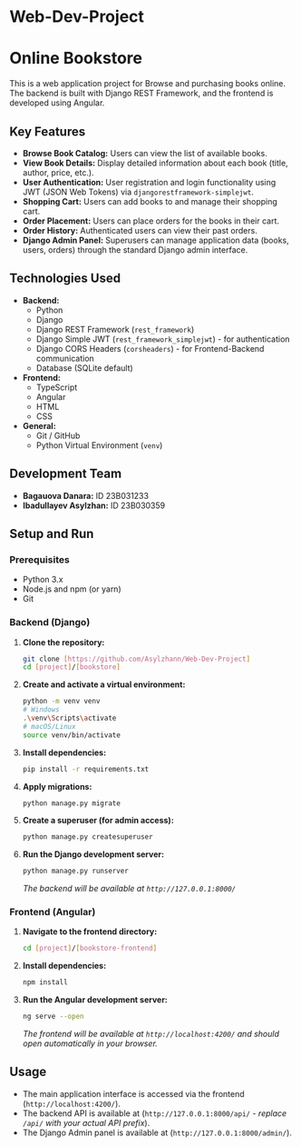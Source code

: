 # Web-Dev-Project
# Online Bookstore 

This is a web application project for Browse and purchasing books online. The backend is built with Django REST Framework, and the frontend is developed using Angular.

## Key Features

* **Browse Book Catalog:** Users can view the list of available books.
* **View Book Details:** Display detailed information about each book (title, author, price, etc.).
* **User Authentication:** User registration and login functionality using JWT (JSON Web Tokens) via `djangorestframework-simplejwt`.
* **Shopping Cart:** Users can add books to and manage their shopping cart.
* **Order Placement:** Users can place orders for the books in their cart.
* **Order History:** Authenticated users can view their past orders.
* **Django Admin Panel:** Superusers can manage application data (books, users, orders) through the standard Django admin interface.

## Technologies Used

* **Backend:**
    * Python
    * Django
    * Django REST Framework (`rest_framework`)
    * Django Simple JWT (`rest_framework_simplejwt`) - for authentication
    * Django CORS Headers (`corsheaders`) - for Frontend-Backend communication
    * Database (SQLite default)
* **Frontend:**
    * TypeScript
    * Angular
    * HTML
    * CSS
* **General:**
    * Git / GitHub
    * Python Virtual Environment (`venv`)

## Development Team

* **Bagauova Danara:** ID 23B031233
* **Ibadullayev Asylzhan:** ID 23B030359

## Setup and Run

### Prerequisites

* Python 3.x
* Node.js and npm (or yarn)
* Git

### Backend (Django)

1.  **Clone the repository:**
    ```bash
    git clone [https://github.com/Asylzhann/Web-Dev-Project]
    cd [project]/[bookstore]
    ```
2.  **Create and activate a virtual environment:**
    ```bash
    python -m venv venv
    # Windows
    .\venv\Scripts\activate
    # macOS/Linux
    source venv/bin/activate
    ```
3.  **Install dependencies:**
    ```bash
    pip install -r requirements.txt
    ```
4.  **Apply migrations:**
    ```bash
    python manage.py migrate
    ```
5.  **Create a superuser (for admin access):**
    ```bash
    python manage.py createsuperuser
    ```
6.  **Run the Django development server:**
    ```bash
    python manage.py runserver
    ```
    *The backend will be available at `http://127.0.0.1:8000/`*

### Frontend (Angular)

1.  **Navigate to the frontend directory:**
    ```bash
    cd [project]/[bookstore-frontend]
    ```
2.  **Install dependencies:**
    ```bash
    npm install
    ```
3.  **Run the Angular development server:**
    ```bash
    ng serve --open
    ```
    *The frontend will be available at `http://localhost:4200/` and should open automatically in your browser.*

## Usage

* The main application interface is accessed via the frontend (`http://localhost:4200/`).
* The backend API is available at (`http://127.0.0.1:8000/api/` - *replace `/api/` with your actual API prefix*).
* The Django Admin panel is available at (`http://127.0.0.1:8000/admin/`).
